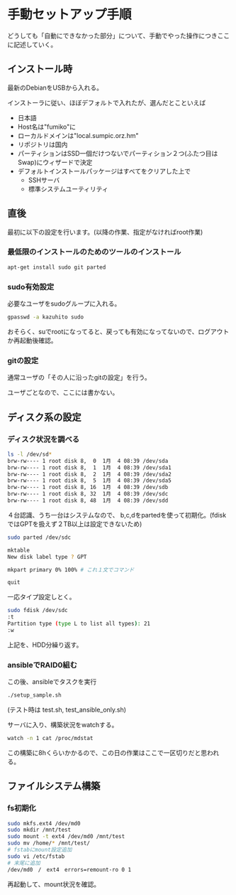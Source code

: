 # 手動セットアップ手順

どうしても「自動にできなかった部分」について、手動でやった操作につきここに記述していく。

## インストール時

最新のDebianをUSBから入れる。

インストーラに従い、ほぼデフォルトで入れたが、選んだとこといえば

+ 日本語
+ Host名は"fumiko"に
+ ローカルドメインは"local.sumpic.orz.hm"
+ リポジトリは国内
+ パーティションはSSD一個だけつないでパーティション２つ(ふたつ目はSwap)にウィザードで決定
+ デフォルトインストールパッケージはすべてをクリアした上で
  + SSHサーバ
  + 標準システムユーティリティ


## 直後

最初に以下の設定を行います。(以降の作業、指定がなければroot作業)


### 最低限のインストールのためのツールのインストール

```bash
apt-get install sudo git parted
```

### sudo有効設定

必要なユーザをsudoグループに入れる。

```bash
gpasswd -a kazuhito sudo 
```

おそらく、suでrootになってると、戻っても有効になってないので、ログアウトか再起動後確認。

### gitの設定

通常ユーザの「その人に沿ったgitの設定」を行う。

ユーザごとなので、ここには書かない。

## ディスク系の設定

### ディスク状況を調べる

```bash
ls -l /dev/sd*
brw-rw---- 1 root disk 8,  0  1月  4 08:39 /dev/sda
brw-rw---- 1 root disk 8,  1  1月  4 08:39 /dev/sda1
brw-rw---- 1 root disk 8,  2  1月  4 08:39 /dev/sda2
brw-rw---- 1 root disk 8,  5  1月  4 08:39 /dev/sda5
brw-rw---- 1 root disk 8, 16  1月  4 08:39 /dev/sdb
brw-rw---- 1 root disk 8, 32  1月  4 08:39 /dev/sdc
brw-rw---- 1 root disk 8, 48  1月  4 08:39 /dev/sdd
```

４台認識、うち一台はシステムなので、 b,c,dをpartedを使って初期化。(fdiskではGPTを扱えず２TB以上は設定できないため)

```bash
sudo parted /dev/sdc

mktable
New disk label type ? GPT

mkpart primary 0% 100% # これ１文でコマンド

quit
```
一応タイプ設定しとく。

```bash
sudo fdisk /dev/sdc
:t
Partition type (type L to list all types): 21
:w
```

上記を、HDD分繰り返す。

### ansibleでRAID0組む

この後、ansibleでタスクを実行

```bash
./setup_sample.sh
```

(テスト時は test.sh, test_ansible_only.sh)

サーバに入り、構築状況をwatchする。

```bash
watch -n 1 cat /proc/mdstat
```

この構築に8hくらいかかるので、この日の作業はここで一区切りだと思われる。

## ファイルシステム構築

### fs初期化

```bash
sudo mkfs.ext4 /dev/md0
sudo mkdir /mnt/test
sudo mount -t ext4 /dev/md0 /mnt/test
sudo mv /home/* /mnt/test/
# fstabにmount設定追加
sudo vi /etc/fstab
# 末尾に追加
/dev/md0　/　ext4　errors=remount-ro 0 1
```

再起動して、mount状況を確認。
